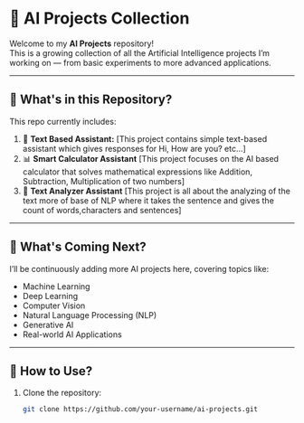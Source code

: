 # 🤖 AI Projects Collection

Welcome to my **AI Projects** repository!  
This is a growing collection of all the Artificial Intelligence projects I’m working on — from basic experiments to more advanced applications.

---

## 📂 What's in this Repository?

This repo currently includes:

1. 🧠 **Text Based Assistant:** [This project contains simple text-based assistant which gives responses for Hi, How are you? etc...]  
2. 📊 **Smart Calculator Assistant** [This project focuses on the AI based calculator that solves mathematical expressions like Addition, Subtraction, Multiplication of two numbers]   
3. 🤖 **Text Analyzer Assistant** [This project is all about the analyzing of the text more of base of NLP where it takes the sentence and gives the count of words,characters and sentences]
   
---

## 🚀 What's Coming Next?

I’ll be continuously adding more AI projects here, covering topics like:
- Machine Learning
- Deep Learning
- Computer Vision
- Natural Language Processing (NLP)
- Generative AI
- Real-world AI Applications

---

## 🔧 How to Use?

1. Clone the repository:
   ```bash
   git clone https://github.com/your-username/ai-projects.git
